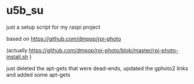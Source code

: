 # u5b_su
just a setup script for my raspi project

based on https://github.com/dmpop/rpi-photo

(actually https://github.com/dmpop/rpi-photo/blob/master/rpi-photo-install.sh )


just deleted the apt-gets that were dead-ends, updated the gphoto2 links and added some apt-gets 
